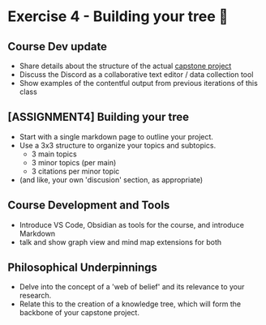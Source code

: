 # Exercise 4 - Building your tree 🌱

## Course Dev update
- Share details about the structure of the actual [capstone project](exercise4-planning-notes.md)
- Discuss the Discord as a  collaborative text editor / data collection tool 
- Show examples of the contentful output from previous iterations of this class  

## [ASSIGNMENT4] Building your tree 
- Start with a single markdown page to outline your project.
- Use a 3x3 structure to organize your topics and subtopics.
  - 3 main topics
  - 3 minor topics (per main)
  - 3 citations per minor topic
 - (and like, your own 'discusion' section, as appropriate)
  
## Course Development and Tools
- Introduce VS Code, Obsidian as tools for the course, and introduce Markdown
- talk and show graph view and mind map extensions for both
 
## Philosophical Underpinnings
- Delve into the concept of a 'web of belief' and its relevance to your research.
- Relate this to the creation of a knowledge tree, which will form the backbone of your capstone project.

